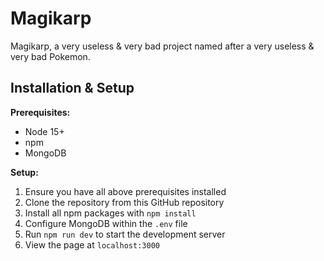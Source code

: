 # Magikarp

Magikarp, a very useless & very bad project named after a very useless & very bad Pokemon.

## Installation & Setup

**Prerequisites:**

- Node 15+
- npm
- MongoDB

**Setup:**

1. Ensure you have all above prerequisites installed
2. Clone the repository from this GitHub repository
3. Install all npm packages with `npm install`
4. Configure MongoDB within the `.env` file
5. Run `npm run dev` to start the development server
6. View the page at `localhost:3000`
